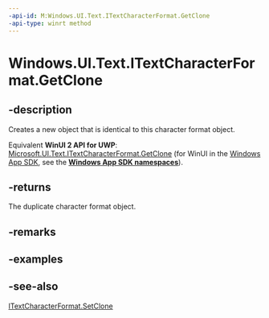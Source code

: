```yaml
---
-api-id: M:Windows.UI.Text.ITextCharacterFormat.GetClone
-api-type: winrt method
---
```


<!-- Method syntax
public Windows.UI.Text.ITextCharacterFormat GetClone()
-->

# Windows.UI.Text.ITextCharacterFormat.GetClone

## -description
Creates a new object that is identical to this character format object.

Equivalent **WinUI 2 API for UWP**: [Microsoft.UI.Text.ITextCharacterFormat.GetClone](/windows/winui/api/microsoft.ui.text.itextcharacterformat.getclone) (for WinUI in the [Windows App SDK](/windows/apps/windows-app-sdk/), see the **[Windows App SDK namespaces](/windows/windows-app-sdk/api/winrt/)**).

## -returns
The duplicate character format object.

## -remarks

## -examples

## -see-also
[ITextCharacterFormat.SetClone](itextcharacterformat_setclone_1054413093.md)
